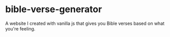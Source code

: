 # bible-verse-generator
A website I created with vanilla js that gives you Bible verses based on what you're feeling.
